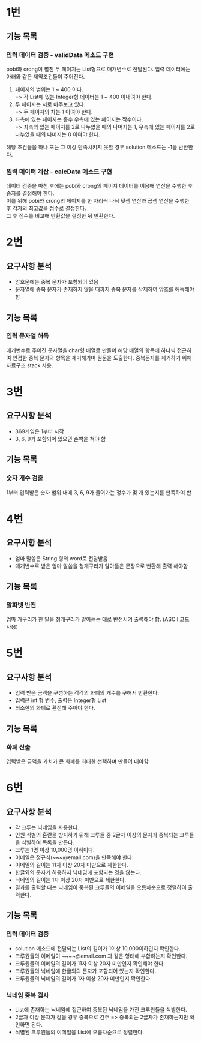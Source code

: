 # 1번

## 기능 목록

### 입력 데이터 검증 - validData 메소드 구현
pobi와 crong이 펼친 두 페이지는 List<Integer>형으로 매개변수로 전달된다. 입력 데이터에는 아래와 같은 제약조건들이 주어진다.
1. 페이지의 범위는 1 ~ 400 이다.  
=> 각 List에 있는 Integer형 데이터는 1 ~ 400 이내여야 한다.
2. 두 페이지는 서로 마주보고 있다.  
=> 두 페이지의 차는 1 이여야 한다.
3. 좌측에 있는 페이지는 홀수 우측에 있는 페이지는 짝수이다.  
=> 좌측의 있는 페이지를 2로 나누었을 때의 나머지는 1, 우측에 있는 페이지를 2로 나누었을 때의 나머지는 0 이여야 한다.

해당 조건들을 하나 또는 그 이상 만족시키지 못할 경우 solution 메소드는 -1을 반환한다.

### 입력 데이터 계산 - calcData 메소드 구현
데이터 검증을 마친 후에는 pobi와 crong의 페이지 데이터를 이용해 연산을 수행한 후 승자를 결정해야 한다.  
이를 위해 pobi와 crong의 페이지를 한 자리씩 나눠 덧셈 연산과 곱셈 연산을 수행한 후 각자의 최고값을 점수로 결정한다.  
그 후 점수를 비교해 반환값을 결정한 뒤 반환한다.

# 2번

## 요구사항 분석
- 암호문에는 중복 문자가 포함되어 있음
- 문자열에 중복 문자가 존재하지 않을 때까지 중복 문자를 삭제하여 암호를 해독해야 함

## 기능 목록

### 입력 문자열 해독
매개변수로 주어진 문자열을 char형 배열로 만들어 해당 배열의 항목에 하나씩 접근하여 인접한 중복 문자와 항목을 제거해가며 원문을 도출한다.
중복문자를 제거하기 위해 자료구조 stack 사용.

# 3번

## 요구사항 분석
- 369게임은 1부터 시작
- 3, 6, 9가 포함되어 있으면 손뼉을 쳐야 함

## 기능 목록

### 숫자 개수 검출 
1부터 입력받은 숫자 범위 내에 3, 6, 9가 들어가는 정수가 몇 개 있는지를 판독하여 반 

# 4번

## 요구사항 분석
- 엄마 말씀은 String 형의 word로 전달받음
- 매개변수로 받은 엄마 말씀을 청개구리가 알아들은 문장으로 변환해 출력 해야함

## 기능 목록

### 알파벳 반전
엄마 개구리가 한 말을 청개구리가 알아듣는 대로 반전시켜 출력해야 함. (ASCII 코드 사용)

# 5번

## 요구사항 분석
- 입력 받은 금액을 구성하는 각각의 화폐의 개수를 구해서 반환한다.
- 입력은 int 형 변수, 출력은 Integer형 List
- 최소한의 화폐로 환전해 주어야 한다.

## 기능 목록

### 화폐 산출
입력받은 금액을 가치가 큰 화폐를 최대한 선택하며 만들어 내야함

# 6번

## 요구사항 분석
- 각 크루는 닉네임을 사용한다.
- 인원 식별의 혼란을 방지하기 위해 크루들 중 2글자 이상의 문자가 중복되는 크루들을 식별하여 목록을 만든다.
- 크루는 1명 이상 10,000명 이하이다.
- 이메일은 정규식(~~~@email.com)을 만족해야 한다.
- 이메일의 길이는 11자 이상 20자 미만으로 제한한다.
- 한글외의 문자가 허용하지 닉네임에 포함되는 것을 않는다.
- 닉네임의 길이는 1자 이상 20자 미만으로 제한한다.
- 결과를 출력할 때는 닉네임이 중복된 크루들의 이메일을 오름차순으로 정렬하여 출력한다.

## 기능 목록

### 입력 데이터 검증
- solution 메소드에 전달되는 List의 길이가 1이상 10,000이하인지 확인한다.
- 크루원들의 이메일이 ~~~~@email.com 과 같은 형태에 부합하는지 확인한다. 
- 크루원들의 이메일의 길이가 11자 이상 20자 미만인지 확인해야 한다.
- 크루원들의 닉네임에 한글외의 문자가 포함되어 있는지 확인한다.
- 크루원들의 닉네임의 길이가 1자 이상 20자 미만인지 확인한다.

### 닉네임 중복 검사
- List에 존재하는 닉네임에 접근하여 중복된 닉네임을 가진 크루원들을 식별한다.
- 2글자 이상 문자가 같을 경우 중복으로 간주 => 중복되는 2글자가 존재하는지만 확인하면 된다.
- 식별된 크루원들의 이메일을 List에 오름차순으로 정렬한다.